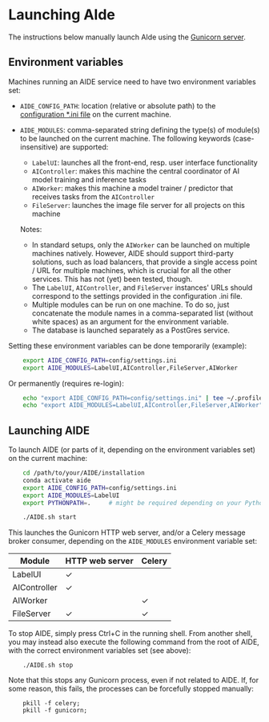 # Launching AIde

The instructions below manually launch AIde using the [Gunicorn server](https://gunicorn.org/).
<!-- If you wish to deploy AIde properly, you might want to set up Gunicorn as a service and wrap it in a web server. To do so, see [here](deployment.md). -->



## Environment variables
Machines running an AIDE service need to have two environment variables set:
* `AIDE_CONFIG_PATH`: location (relative or absolute path) to the [configuration *.ini file](configure_settings.md) on the current machine.
* `AIDE_MODULES`: comma-separated string defining the type(s) of module(s) to be launched on the current machine. The following keywords (case-insensitive) are supported:
    - `LabelUI`: launches all the front-end, resp. user interface functionality
    - `AIController`: makes this machine the central coordinator of AI model training and inference tasks
    - `AIWorker`: makes this machine a model trainer / predictor that receives tasks from the `AIController`
    - `FileServer`: launches the image file server for all projects on this machine
    
    Notes:
    * In standard setups, only the `AIWorker` can be launched on multiple machines natively. However, AIDE should support third-party solutions, such as load balancers, that provide a single access point / URL for multiple machines, which is crucial for all the other services. This has not (yet) been tested, though.
    * The `LabelUI`, `AIController`, and `FileServer` instances' URLs should correspond to the settings provided in the configuration .ini file.
    * Multiple modules can be run on one machine. To do so, just concatenate the module names in a comma-separated list (without white spaces) as an argument for the environment variable.
    * The database is launched separately as a PostGres service.


Setting these environment variables can be done temporarily (example):
```bash
    export AIDE_CONFIG_PATH=config/settings.ini
    export AIDE_MODULES=LabelUI,AIController,FileServer,AIWorker
```

Or permanently (requires re-login):
```bash
    echo "export AIDE_CONFIG_PATH=config/settings.ini" | tee ~/.profile
    echo "export AIDE_MODULES=LabelUI,AIController,FileServer,AIWorker" | tee ~/.profile
```



## Launching AIDE
To launch AIDE (or parts of it, depending on the environment variables set) on the current machine:
```bash
    cd /path/to/your/AIDE/installation
    conda activate aide
    export AIDE_CONFIG_PATH=config/settings.ini
    export AIDE_MODULES=LabelUI
    export PYTHONPATH=.     # might be required depending on your Python setup

    ./AIDE.sh start
```

This launches the Gunicorn HTTP web server, and/or a Celery message broker consumer, depending on the `AIDE_MODULES` environment variable set:

| Module | HTTP web server | Celery |
|--------------|-----------------|--------|
| LabelUI | ✓ |  |
| AIController | ✓ |  |
| AIWorker |  | ✓ |
| FileServer | ✓ | ✓ |


To stop AIDE, simply press Ctrl+C in the running shell. From another shell, you may instead also execute the following command from the root of AIDE, with the correct environment variables set (see above):
```
    ./AIDE.sh stop
```

Note that this stops any Gunicorn process, even if not related to AIDE.
If, for some reason, this fails, the processes can be forcefully stopped manually:
```
    pkill -f celery;
    pkill -f gunicorn;
```